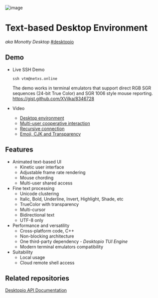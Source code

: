 ![image](https://dice.netxs.online/cloud/vtm/mde_banner.png)

# Text-based Desktop Environment
_aka Monotty Desktop_ [#desktopio](https://twitter.com/desktopio)

## Demo
- Live SSH Demo  
    
    `ssh vtm@netxs.online`  
      
    The demo works in terminal emulators that support direct RGB SGR sequences (24-bit True Color) and SGR 1006 style mouse reporting. https://gist.github.com/XVilka/8346728
- Video
  - [Desktop environment](https://youtu.be/fLumnSctakY)
  - [Multi-user cooperative interaction](https://youtu.be/0zU4e5Vam8c)
  - [Recursive connection](https://youtu.be/Fm5X75sO62c)
  - [Emoji, CJK and Transparency](https://youtu.be/Sfk1TVa9oWo)

## Features
- Animated text-based UI
  - Kinetic user interface
  - Adjustable frame rate rendering
  - Mouse chording
  - Multi-user shared access
- Fine text processing
  - Unicode clustering
  - Italic, Bold, Underline, Invert, Highlight, Shade, etc
  - TrueColor with transparency
  - Multi-cursor
  - Bidirectional text
  - UTF-8 only
- Performance and versatility  
  - Cross-platform code, C++
  - Non-blocking architecture
  - One third-party dependency - _Desktopio TUI Engine_
  - Modern terminal emulators compatibility
- Suitability
  - Local usage
  - Cloud remote shell access

## Related repositories
[Desktopio API Documentation](https://github.com/netxs-group/Desktopio-Docs)
